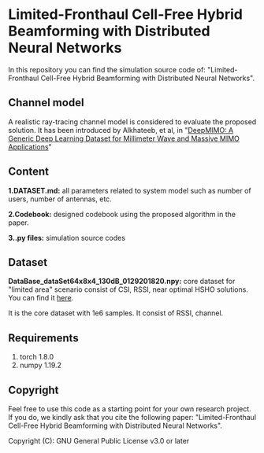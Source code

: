 # Limited-Fronthaul Cell-Free Hybrid Beamforming with Distributed Neural Networks

In this repository you can find the simulation source code of: "Limited-Fronthaul Cell-Free Hybrid Beamforming with Distributed Neural Networks".


## Channel model

A realistic ray-tracing channel model is considered to evaluate the proposed solution. It has been introduced by Alkhateeb, et al, in "[DeepMIMO: A Generic Deep Learning Dataset for Millimeter Wave and Massive MIMO Applications](<https://arxiv.org/abs/1902.06435>)"


## Content

**1.DATASET.md:** all parameters related to system model such as number of users, number of antennas, etc.

**2.Codebook:** designed codebook using the proposed algorithm in the paper.

**3..py files:** simulation source codes


## Dataset
**DataBase_dataSet64x8x4_130dB_0129201820.npy:** core dataset for "limited area" scenario consist of CSI, RSSI, near optimal HSHO solutions. You can find it [here](https://drive.google.com/drive/folders/1I07LB--sRGPCgWl6Ci_VeveKSzeeQyKK).

It is the core dataset with 1e6 samples. It consist of RSSI, channel.

## Requirements
1. torch 1.8.0
2. numpy 1.19.2

## Copyright
Feel free to use this code as a starting point for your own research project. If you do, we kindly ask that you cite the following paper: "Limited-Fronthaul Cell-Free Hybrid Beamforming with Distributed Neural Networks".


Copyright (C): GNU General Public License v3.0 or later
